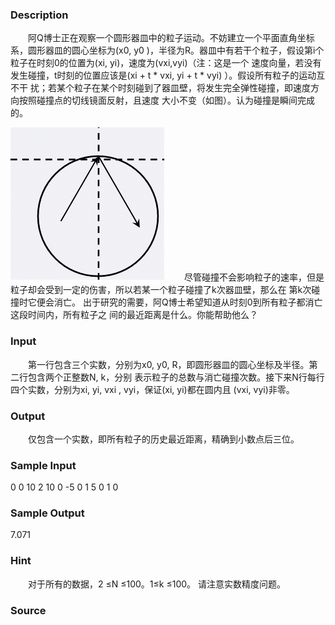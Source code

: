 
### Description
　　阿Q博士正在观察一个圆形器皿中的粒子运动。不妨建立一个平面直角坐标系，圆形器皿的圆心坐标为(x0, y0
)，半径为R。器皿中有若干个粒子，假设第i个粒子在时刻0的位置为(xi, yi)，速度为(vxi,vyi)（注：这是一个
速度向量，若没有发生碰撞，t时刻的位置应该是(xi + t * vxi, yi + t * vyi) ）。假设所有粒子的运动互不干
扰；若某个粒子在某个时刻碰到了器皿壁，将发生完全弹性碰撞，即速度方向按照碰撞点的切线镜面反射，且速度
大小不变（如图）。认为碰撞是瞬间完成的。

![](/JudgeOnline/upload/201409/1094.jpg)
　　尽管碰撞不会影响粒子的速率，但是粒子却会受到一定的伤害，所以若某一个粒子碰撞了k次器皿壁，那么在
第k次碰撞时它便会消亡。 出于研究的需要，阿Q博士希望知道从时刻0到所有粒子都消亡这段时间内，所有粒子之
间的最近距离是什么。你能帮助他么？

### Input
　　第一行包含三个实数，分别为x0, y0, R，即圆形器皿的圆心坐标及半径。第二行包含两个正整数N, k，分别
表示粒子的总数与消亡碰撞次数。接下来N行每行四个实数，分别为xi, yi, vxi , vyi，保证(xi, yi)都在圆内且
(vxi, vyi)非零。
### Output
　　仅包含一个实数，即所有粒子的历史最近距离，精确到小数点后三位。
### Sample Input
0 0 10
2 10
0 -5 0 1
5 0 1 0
### Sample Output
7.071
### Hint
　　对于所有的数据，2 ≤N ≤100。1≤k ≤100。 请注意实数精度问题。
### Source

